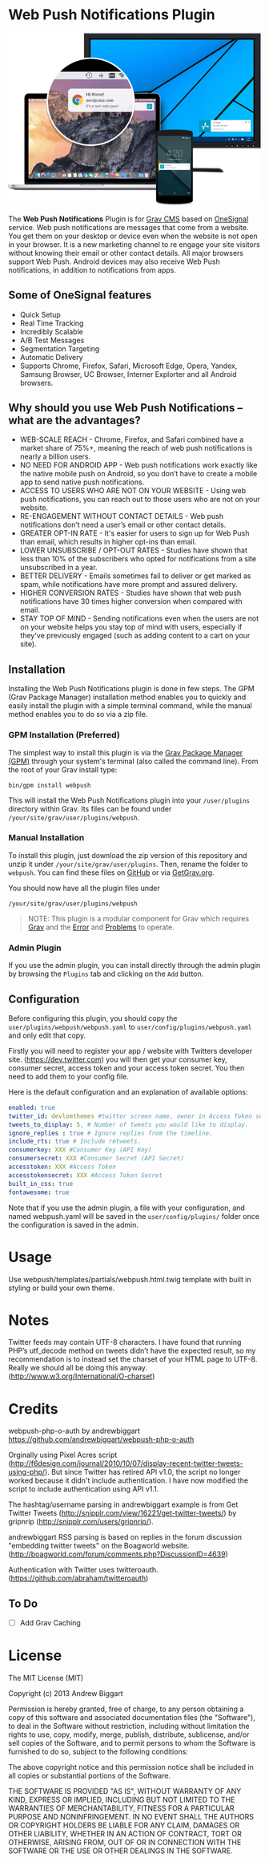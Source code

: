 # Web Push Notifications Plugin

![Web Push Notifications](readme.png)


The **Web Push Notifications** Plugin is for [Grav CMS](http://github.com/getgrav/grav) based on [OneSignal](http://onesignal.com) service. Web push notifications are messages that come from a website. You get them on your desktop or device even when the website is not open in your browser. It is a new marketing channel to re engage your site visitors without knowing their email or other contact details. All major browsers support Web Push. Android devices may also receive Web Push notifications, in addition to notifications from apps.

## Some of OneSignal features
* Quick Setup
* Real Time Tracking
* Incredibly Scalable
* A/B Test Messages
* Segmentation Targeting
* Automatic Delivery
* Supports Chrome, Firefox, Safari, Microsoft Edge, Opera, Yandex, Samsung Browser, UC Browser, Interner Explorter and all Android browsers.

## Why should you use Web Push Notifications – what are the advantages?
* WEB-SCALE REACH - Chrome, Firefox, and Safari combined have a market share of 75%+, meaning the reach of web push notifications is nearly a billion users.
* NO NEED FOR ANDROID APP - Web push notifications work exactly like the native mobile push on Android, so you don’t have to create a mobile app to send native push notifications.
* ACCESS TO USERS WHO ARE NOT ON YOUR WEBSITE - Using web push notifications, you can reach out to those users who are not on your website.
* RE-ENGAGEMENT WITHOUT CONTACT DETAILS - Web push notifications don’t need a user’s email or other contact details.
* GREATER OPT-IN RATE - It's easier for users to sign up for Web Push than email, which results in higher opt-ins than email.
* LOWER UNSUBSCRIBE / OPT-OUT RATES - Studies have shown that less than 10% of the subscribers who opted for notifications from a site unsubscribed in a year.
* BETTER DELIVERY - Emails sometimes fail to deliver or get marked as spam, while notifications have more prompt and assured delivery.
* HIGHER CONVERSION RATES - Studies have shown that web push notifications have 30 times higher conversion when compared with email.
* STAY TOP OF MIND - Sending notifications even when the users are not on your website helps you stay top of mind with users, especially if they've previously engaged (such as adding content to a cart on your site).

## Installation

Installing the Web Push Notifications plugin is done in few steps. The GPM (Grav Package Manager) installation method enables you to quickly and easily install the plugin with a simple terminal command, while the manual method enables you to do so via a zip file.

### GPM Installation (Preferred)

The simplest way to install this plugin is via the [Grav Package Manager (GPM)](http://learn.getgrav.org/advanced/grav-gpm) through your system's terminal (also called the command line).  From the root of your Grav install type:

    bin/gpm install webpush

This will install the Web Push Notifications plugin into your `/user/plugins` directory within Grav. Its files can be found under `/your/site/grav/user/plugins/webpush`.

### Manual Installation

To install this plugin, just download the zip version of this repository and unzip it under `/your/site/grav/user/plugins`. Then, rename the folder to `webpush`. You can find these files on [GitHub](https://github.com/hexplor/grav-plugin-webpush) or via [GetGrav.org](http://getgrav.org/downloads/plugins#extras).

You should now have all the plugin files under

    /your/site/grav/user/plugins/webpush
	
> NOTE: This plugin is a modular component for Grav which requires [Grav](http://github.com/getgrav/grav) and the [Error](https://github.com/getgrav/grav-plugin-error) and [Problems](https://github.com/getgrav/grav-plugin-problems) to operate.

### Admin Plugin

If you use the admin plugin, you can install directly through the admin plugin by browsing the `Plugins` tab and clicking on the `Add` button.

## Configuration
Before configuring this plugin, you should copy the `user/plugins/webpush/webpush.yaml` to `user/config/plugins/webpush.yaml` and only edit that copy.

Firstly you will need to register your app / website with Twitters developer site. (https://dev.twitter.com) you will then get your consumer key, consumer secret, access token and your access token secret. You then need to add them to your config file.

Here is the default configuration and an explanation of available options:

```yaml
enabled: true
twitter_id: devlomthemes #twitter screen name, owner in Access Token settings
tweets_to_display: 5, # Number of tweets you would like to display.
ignore_replies : true # Ignore replies from the timeline. 
include_rts: true # Include retweets. 
consumerkey: XXX #Consumer Key (API Key)
consumersecret: XXX #Consumer Secret (API Secret)
accesstoken: XXX #Access Token
accesstokensecret: XXX #Access Token Secret
built_in_css: true 
fontawesome: true
```

Note that if you use the admin plugin, a file with your configuration, and named webpush.yaml will be saved in the `user/config/plugins/` folder once the configuration is saved in the admin.

Usage
========================
Use webpush/templates/partials/webpush.html.twig template with built in styling or build your own theme. 

Notes
========================

Twitter feeds may contain UTF-8 characters. I have found that running PHP’s utf_decode method on tweets didn’t have the expected result, so my recommendation is to instead set the charset of your HTML page to UTF-8. Really we should all be doing this anyway. (http://www.w3.org/International/O-charset)


Credits
========================

webpush-php-o-auth by andrewbiggart
https://github.com/andrewbiggart/webpush-php-o-auth

Orginally using Pixel Acres script (http://f6design.com/journal/2010/10/07/display-recent-twitter-tweets-using-php/). But since Twitter has retired API v1.0, the script no longer worked because it didn't include authentication. I have now modified the script to include authentication using API v1.1.

The hashtag/username parsing in andrewbiggart example is from Get Twitter Tweets (http://snipplr.com/view/16221/get-twitter-tweets/) by gripnrip (http://snipplr.com/users/gripnrip/).

andrewbiggart RSS parsing is based on replies in the forum discussion "embedding twitter tweets" on the Boagworld website. (http://boagworld.com/forum/comments.php?DiscussionID=4639)

Authentication with Twitter uses twitteroauth. (https://github.com/abraham/twitteroauth)

## To Do

- [ ] Add Grav Caching

License
========================

The MIT License (MIT)

Copyright (c) 2013 Andrew Biggart

Permission is hereby granted, free of charge, to any person obtaining a copy
of this software and associated documentation files (the "Software"), to deal
in the Software without restriction, including without limitation the rights
to use, copy, modify, merge, publish, distribute, sublicense, and/or sell
copies of the Software, and to permit persons to whom the Software is
furnished to do so, subject to the following conditions:

The above copyright notice and this permission notice shall be included in
all copies or substantial portions of the Software.

THE SOFTWARE IS PROVIDED "AS IS", WITHOUT WARRANTY OF ANY KIND, EXPRESS OR
IMPLIED, INCLUDING BUT NOT LIMITED TO THE WARRANTIES OF MERCHANTABILITY,
FITNESS FOR A PARTICULAR PURPOSE AND NONINFRINGEMENT. IN NO EVENT SHALL THE
AUTHORS OR COPYRIGHT HOLDERS BE LIABLE FOR ANY CLAIM, DAMAGES OR OTHER
LIABILITY, WHETHER IN AN ACTION OF CONTRACT, TORT OR OTHERWISE, ARISING FROM,
OUT OF OR IN CONNECTION WITH THE SOFTWARE OR THE USE OR OTHER DEALINGS IN
THE SOFTWARE.

